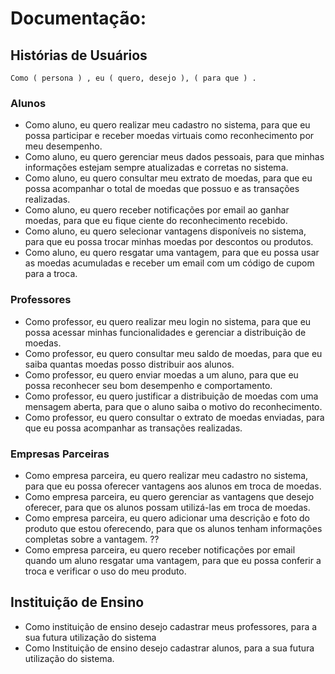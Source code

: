 # Documentação: 

## Histórias de Usuários

``` 
Como ( persona ) , eu ( quero, desejo ), ( para que ) .
```

### Alunos
- Como aluno, eu quero realizar meu cadastro no sistema, para que eu possa participar e receber moedas virtuais como reconhecimento por meu desempenho.
- Como aluno, eu quero gerenciar meus dados pessoais, para que minhas informações estejam sempre atualizadas e corretas no sistema.
- Como aluno, eu quero consultar meu extrato de moedas, para que eu possa acompanhar o total de moedas que possuo e as transações realizadas.
- Como aluno, eu quero receber notificações por email ao ganhar moedas, para que eu fique ciente do reconhecimento recebido.
- Como aluno, eu quero selecionar vantagens disponíveis no sistema, para que eu possa trocar minhas moedas por descontos ou produtos.
- Como aluno, eu quero resgatar uma vantagem, para que eu possa usar as moedas acumuladas e receber um email com um código de cupom para a troca.

### Professores
- Como professor, eu quero realizar meu login no sistema, para que eu possa acessar minhas funcionalidades e gerenciar a distribuição de moedas.
- Como professor, eu quero consultar meu saldo de moedas, para que eu saiba quantas moedas posso distribuir aos alunos.
- Como professor, eu quero enviar moedas a um aluno, para que eu possa reconhecer seu bom desempenho e comportamento.
- Como professor, eu quero justificar a distribuição de moedas com uma mensagem aberta, para que o aluno saiba o motivo do reconhecimento.
- Como professor, eu quero consultar o extrato de moedas enviadas, para que eu possa acompanhar as transações realizadas.

### Empresas Parceiras
- Como empresa parceira, eu quero realizar meu cadastro no sistema, para que eu possa oferecer vantagens aos alunos em troca de moedas.
- Como empresa parceira, eu quero gerenciar as vantagens que desejo oferecer, para que os alunos possam utilizá-las em troca de moedas.
- Como empresa parceira, eu quero adicionar uma descrição e foto do produto que estou oferecendo, para que os alunos tenham informações completas sobre a vantagem. ??
- Como empresa parceira, eu quero receber notificações por email quando um aluno resgatar uma vantagem, para que eu possa conferir a troca e verificar o uso do meu produto.


## Instituição de Ensino
- Como instituição de ensino desejo  cadastrar meus professores, para a sua futura utilização do sistema 
- Como Instituição de ensino desejo cadastrar alunos, para a sua futura utilização do sistema.